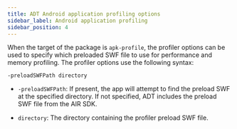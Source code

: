 ```yaml
---
title: ADT Android application profiling options
sidebar_label: Android application profiling
sidebar_position: 4
---
```


When the target of the package is `apk-profile`, the profiler options can be used to specify which preloaded SWF file to use for performance and memory profiling. The profiler options use the following syntax:

```
-preloadSWFPath directory
```

- `-preloadSWFPath`: If present, the app will attempt to find the preload SWF at the specified directory. If not specified, ADT includes the preload SWF file from the AIR SDK.

- `directory`: The directory containing the profiler preload SWF file.
